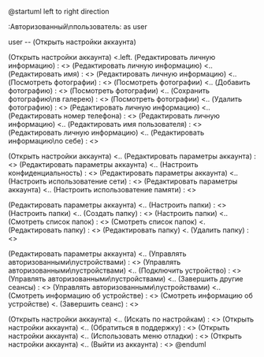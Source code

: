 @startuml
left to right direction

:Авторизованный\nпользователь: as user

user -- (Открыть настройки аккаунта)

(Открыть настройки аккаунта) <.left. (Редактировать личную информацию) : <<extend>>
(Редактировать личную информацию) <.. (Редактировать имя) : <<extend>>
(Редактировать личную информацию) <.. (Посмотреть фотографии) : <<extend>>
(Посмотреть фотографии) <.. (Добавить фотографию) : <<extend>>
(Посмотреть фотографии) <.. (Сохранить фотографию\nв галерею) : <<extend>>
(Посмотреть фотографии) <.. (Удалить фотографию) : <<extend>>
(Редактировать личную информацию) <.. (Редактировать номер телефона) : <<extend>>
(Редактировать личную информацию) <.. (Редактировать имя пользователя) : <<extend>>
(Редактировать личную информацию) <.. (Редактировать информацию\nо себе) : <<extend>>

(Открыть настройки аккаунта) <.. (Редактировать параметры аккаунта) : <<extend>>
(Редактировать параметры аккаунта) <.. (Настроить конфиденциальность) : <<extend>>
(Редактировать параметры аккаунта) <.. (Настроить использоватение сети) : <<extend>>
(Редактировать параметры аккаунта) <.. (Настроить использоватение памяти) : <<extend>>

(Редактировать параметры аккаунта) <.. (Настроить папки) : <<extend>>
(Настроить папки) <.. (Создать папку) : <<extend>>
(Настроить папки) <.. (Смотреть список папок) : <<extend>>
(Смотреть список папок) <. (Редактировать папку) : <<extend>>
(Редактировать папку) <. (Удалить папку) : <<extend>>

(Редактировать параметры аккаунта) <.. (Управлять авторизованными\nустройствами) : <<extend>>
(Управлять авторизованными\nустройствами) <.. (Подключить устройство) : <<extend>>
(Управлять авторизованными\nустройствами) <.. (Завершить другие сеансы) : <<extend>>
(Управлять авторизованными\nустройствами) <.. (Смотреть информацию об устройстве) : <<extend>>
(Смотреть информацию об устройстве) <. (Завершить сеанс) : <<extend>>

(Открыть настройки аккаунта) <.. (Искать по настройкам) : <<extend>>
(Открыть настройки аккаунта) <.. (Обратиться в поддержку) : <<extend>>
(Открыть настройки аккаунта) <.. (Использовать меню отладки) : <<extend>>
(Открыть настройки аккаунта) <.. (Выйти из аккаунта) : <<extend>>
@enduml
